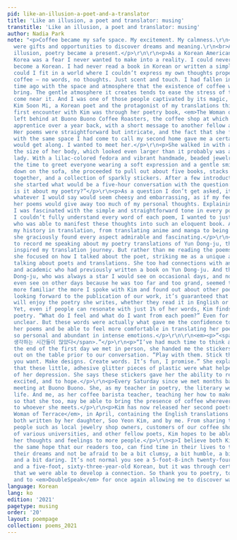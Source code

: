 ```yaml
---
pid: like-an-illusion-a-poet-and-a-translator
title: 'Like an illusion, a poet and translator: musing'
transtitle: 'Like an illusion, a poet and translator: musing'
author: Nadia Park
note: "<p>Coffee became my safe space. My excitement. My calmness.\r\n<br>Languages
  were gifts and opportunities to discover dreams and meaning.\r\n<br>And like an
  illusion, poetry became a present.</p>\r\n\r\n<p>As a Korean American, living in
  Korea was a fear I never wanted to make into a reality. I could never completely
  become a Korean. I had never read a book in Korean or written a simple essay. How
  could I fit in a world where I couldn’t express my own thoughts properly?</p>\r\n<p>But
  coffee — no words, no thoughts. Just scent and touch. I had fallen in love a long
  time ago with the space and atmosphere that the existence of coffee was able to
  bring. The gentle atmosphere it creates tends to ease the stress of the people who
  come near it. And I was one of those people captivated by its magic, along with
  Kim Soon Mi, a Korean poet and the protagonist of my translations this year.</p>\r\n<p>My
  first encounter with Kim was through her poetry book, <em>The Woman of Chagall</em>,
  left behind at Buono Buono Coffee Roasters, the coffee shop at which I became an
  apprentice over a year back, with a short message to another fellow apprentice.
  Her poems were straightforward but intricate, and the fact that she fell in love
  with the same space I had come to call my second home gave me a certainty that we
  would get along. I wanted to meet her.</p>\r\n<p>She walked in with a backpack half
  the size of her body, which looked even larger than it probably was against a 160-tall
  lady. With a lilac-colored fedora and vibrant handmade, beaded jewelry, she took
  the time to greet everyone wearing a soft expression and a gentle smile. And perching
  down on the sofa, she proceeded to pull out about five books, stacks of papers clipped
  together, and a collection of sparkly stickers. After a few introduction remarks,
  she started what would be a five-hour conversation with the question:</p>\r\n<p>“What
  is it about my poetry?”</p>\r\n<p>As a question I don’t get asked, it seemed that
  whatever I would say would seem cheesy and embarrassing, as if my feelings towards
  her poems would give away too much of my personal thoughts. Explaining to her how
  I was fascinated with the simple and straightforward tone in every poem; how while
  I couldn’t fully understand every word of each poem, I wanted to just meet the person
  who was able to manifest these thoughts into such an eloquent book. And as I explained
  my history in translation, from translating anime and manga to being a part of <em>DoubleSpeak</em>,
  she graciously found every aspect admirable and fascinating.</p>\r\n<p>She wanted
  to record me speaking about my poetry translations of Yun Dong-ju, the poet that
  inspired my translation journey. But rather than me reading the poems themselves,
  she focused on how I talked about the poet, striking me as a unique approach to
  talking about poets and translations. She too had connections with another poet
  and academic who had previously written a book on Yun Dong-ju. And therefore,Yun
  Dong-ju, who was always a star I would see on occasional days, and not be able to
  even see on other days because he was too far and too grand, seemed to have become
  more familiar the more I spoke with Kim and found out about other poets.</p>\r\n<p>And
  looking forward to the publication of our work, it’s guaranteed that not all readers
  will enjoy the poetry she writes, whether they read it in English or in Korean.
  Yet, even if people can resonate with just 1% of her words, Kim finds value in writing
  poetry. “What do I feel and what do I want from each poem?” Even for Kim this is
  unclear. But these words were actually what gave me the confidence to translate
  her poems and be able to feel more comfortable in translating her poems that were
  so personal and abundant in intense emotions.</p>\r\n\r\n<em><p>“<span lang= \"ko\">꿈을
  생각하는 시간들이 많았다</span>.”</p>\r\n<p>“I’ve had much time to think about dreams.”</p></em>\r\n\r\n<p>At
  the end of the first day we met in person, she handed me the stickers she had laid
  out on the table prior to our conversation. “Play with them. Stick them on whatever
  you want. Make designs. Create words. It’s fun, I promise.” She explained to me
  that these little, adhesive glitter pieces of plastic were what helped her get out
  of her depression. She says these stickers gave her the ability to relax, to stay
  excited, and to hope.</p>\r\n<p>Every Saturday since we met months back, we’ve been
  meeting at Buono Buono. She, as my teacher in poetry, the literary world, and in
  life. And me, as her coffee barista teacher, teaching her how to make hand drip
  so that she too, may be able to bring the presence of coffee wherever she goes and
  to whoever she meets.</p>\r\n<p>Kim has now released her second poetry book, <em>The
  Woman of Terrace</em>, in April, containing the English translations of her poetry
  both written by her daughter, Soo Yeon Kim, and by me. From sharing the book to
  people such as local jewelry shop owners, customers of our coffee shop, professors
  of various universities, and other fellow poets, Kim hopes to be able to extend
  her thoughts and feelings to more people.</p>\r\n<p>I believe both Kim and I share
  the same hope that our readers too, can find time in their lives to think about
  their dreams and not be afraid to be a bit clumsy, a bit humble, a bit confused,
  and a bit daring. It’s not normal you see a 5-foot-8-inch twenty-four-year-old American
  and a five-foot, sixty-three-year-old Korean, but it was through certain aspirations
  that we were able to develop a connection. So thank you to poetry, to languages,
  and to <em>DoubleSpeak</em> for once again allowing me to discover warmth and hope.</p>"
language: Korean
lang: ko
edition: '2021'
pagetype: musing
order: '20'
layout: poempage
collection: poems_2021
---
```

